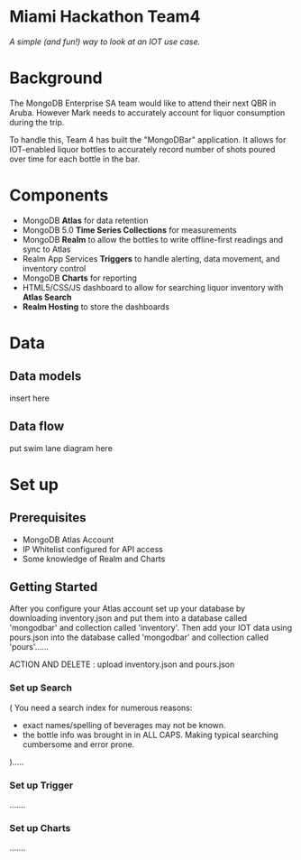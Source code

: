 # Miami Hackathon Team4

_A simple (and fun!) way to look at an IOT use case._

# Background
The MongoDB Enterprise SA team would like to attend their next QBR in Aruba. However Mark needs to accurately account for liquor consumption during the trip.

To handle this, Team 4 has built the "MongoDBar" application. It allows for IOT-enabled liquor bottles to accurately record number of shots poured over time for each bottle in the bar.

# Components
* MongoDB **Atlas** for data retention
* MongoDB 5.0 **Time Series Collections** for measurements
* MongoDB **Realm** to allow the bottles to write offline-first readings and sync to Atlas
* Realm App Services **Triggers** to handle alerting, data movement, and inventory control
* MongoDB **Charts** for reporting
* HTML5/CSS/JS dashboard to allow for searching liquor inventory with **Atlas Search**
* **Realm Hosting** to store the dashboards

# Data
## Data models
insert here

## Data flow
put swim lane diagram here

# Set up
## Prerequisites

* MongoDB Atlas Account
* IP Whitelist configured for API access
* Some knowledge of Realm and Charts


## Getting Started

After you configure your Atlas account set up your database by downloading inventory.json and put them into a database called 'mongodbar' and collection called 'inventory'.  Then add your IOT data using pours.json into the database called 'mongodbar' and collection called 'pours'......

ACTION AND DELETE : upload inventory.json and pours.json


### Set up Search

(
You need a search index for numerous reasons:
* exact names/spelling of beverages may not be known. 
* the bottle info was brought in in ALL CAPS.  Making typical searching cumbersome and error prone.  

).....


### Set up Trigger

.......


### Set up Charts


.......
